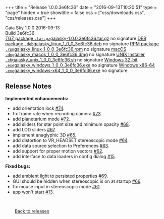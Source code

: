 +++
title = "Release 1.0.0.3e6fc36"
date = "2016-09-13T10:20:51"
type = "page"
hidden = true
showtitle = false
css = ["css/downloads.css", "css/releases.css"]
+++

<div class="download-container">
<div id="download-title">
<span class="iconify" data-icon="mdi:tag"></span>
Gaia Sky <span class="downloads-version">1.0.0</span> 
<time class="downloads-releasedate" datetime="2016-09-13T10:20:51" title="Published: 2016-09-13T10:20:51"><span class="iconify" data-icon="mdi:calendar"></span> 2016-09-13</time>
<div class="downloads-build">Build 3e6fc36</div></div>
<div class="download-section">
<a href="https://gaia.ari.uni-heidelberg.de/gaiasky/releases/1.0.0.3e6fc36/gaiasky-1.0.0.3e6fc36.tar.gz" class="download-button"><span class="iconify" data-icon="mdi:zip-box"></span> TGZ package <code>.tar.gz</code><span class="download-sub">gaiasky-1.0.0.3e6fc36.tar.gz</span></a>
<span class="signature">no signature</span>
<a href="https://gaia.ari.uni-heidelberg.de/gaiasky/releases/1.0.0.3e6fc36/gaiasky_linux_1_0_0_3e6fc36.deb" class="download-button"><span class="iconify" data-icon="mdi:debian"></span> DEB package <code>.deb</code><span class="download-sub">gaiasky_linux_1_0_0_3e6fc36.deb</span></a>
<span class="signature">no signature</span>
<a href="https://gaia.ari.uni-heidelberg.de/gaiasky/releases/1.0.0.3e6fc36/gaiasky_linux_1_0_0_3e6fc36.rpm" class="download-button"><span class="iconify" data-icon="mdi:fedora"></span> RPM package <code>.rpm</code><span class="download-sub">gaiasky_linux_1_0_0_3e6fc36.rpm</span></a>
<span class="signature">no signature</span>
<a href="https://gaia.ari.uni-heidelberg.de/gaiasky/releases/1.0.0.3e6fc36/gaiasky_macos_1_0_0_3e6fc36.dmg" class="download-button"><span class="iconify" data-icon="mdi:apple"></span> macOS <code>.dmg</code><span class="download-sub">gaiasky_macos_1_0_0_3e6fc36.dmg</span></a>
<span class="signature">no signature</span>
<a href="https://gaia.ari.uni-heidelberg.de/gaiasky/releases/1.0.0.3e6fc36/gaiasky_unix_1_0_0_3e6fc36.sh" class="download-button"><span class="iconify" data-icon="token:unix"></span> UNIX Installer <code>.sh</code><span class="download-sub">gaiasky_unix_1_0_0_3e6fc36.sh</span></a>
<span class="signature">no signature</span>
<a href="https://gaia.ari.uni-heidelberg.de/gaiasky/releases/1.0.0.3e6fc36/gaiasky_windows_1_0_0_3e6fc36.exe" class="download-button"><span class="iconify" data-icon="mdi:windows"></span> Windows 32-bit <code>.exe</code><span class="download-sub">gaiasky_windows_1_0_0_3e6fc36.exe</span></a>
<span class="signature">no signature</span>
<a href="https://gaia.ari.uni-heidelberg.de/gaiasky/releases/1.0.0.3e6fc36/gaiasky_windows-x64_1_0_0_3e6fc36.exe" class="download-button"><span class="iconify" data-icon="mdi:windows"></span> Windows x86-64 <code>.exe</code><span class="download-sub">gaiasky_windows-x64_1_0_0_3e6fc36.exe</span></a>
<span class="signature">no signature</span>
</div>
</div>

<section class="release-notes">

# Release Notes

**Implemented enhancements:**

- add orientation lock [#74](https://codeberg.org/gaiasky/gaiasky/issues/74).
- fix frame rate when recording camera [#73](https://codeberg.org/gaiasky/gaiasky/issues/73).
- add planetarium mode [#72](https://codeberg.org/gaiasky/gaiasky/issues/72).
- add sliders for star point size and minimum opacity [#68](https://codeberg.org/gaiasky/gaiasky/issues/68).
- add LOD sliders [#67](https://codeberg.org/gaiasky/gaiasky/issues/67).
- implement anaglyphic 3D [#65](https://codeberg.org/gaiasky/gaiasky/issues/65).
- add distortion to VR\_HEADSET stereoscopic mode [#64](https://codeberg.org/gaiasky/gaiasky/issues/64).
- add data source selection to Preferences [#63](https://codeberg.org/gaiasky/gaiasky/issues/63).
- add support for proper motion vectors [#62](https://codeberg.org/gaiasky/gaiasky/issues/62).
- add interface to data loaders in config dialog [#15](https://codeberg.org/gaiasky/gaiasky/issues/15).

**Fixed bugs:**

- add ambient light to persisted properties [#69](https://codeberg.org/gaiasky/gaiasky/issues/69).
- GUI should be hidden when stereoscopic is on at startup [#66](https://codeberg.org/gaiasky/gaiasky/issues/66).
- fix mouse input in stereoscopic mode [#61](https://codeberg.org/gaiasky/gaiasky/issues/61).
- app won't start [#13](https://codeberg.org/gaiasky/gaiasky/issues/13).
</section>


<p class="center-text" style="padding: 30px;"><a href="/downloads/releases"><span class="iconify back" data-icon="mdi:arrow-left-bold"></span> Back to releases</a>
</p>
